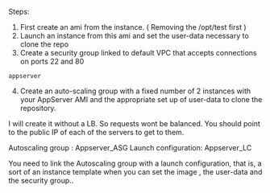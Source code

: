 Steps:

1. First create an ami from the instance.  ( Removing the /opt/test first )
2. Launch an instance from this ami and set the user-data necessary to clone the repo
3. Create a security group linked to default VPC that accepts connections on ports 22 and 80

```
appserver
```


4. Create an auto-scaling group with a fixed number of 2 instances with your AppServer AMI 
and the appropriate set up of user-data to clone the repository.



I will create it without a LB. So requests wont be balanced. You should point to the public IP
of each of the servers to get to them.


Autoscaling group : Appserver_ASG
Launch configuration: Appserver_LC

You need to link the Autoscaling group with a launch configuration, that is, a sort of an instance template when you
can set the image , the user-data and the security group..

